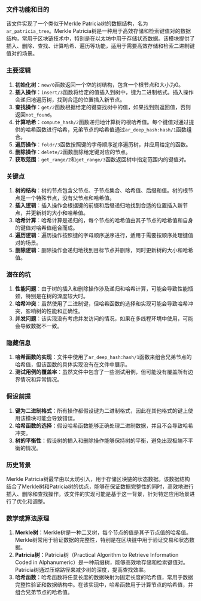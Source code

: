 ### 文件功能和目的

该文件实现了一个类似于Merkle Patricia树的数据结构，名为`ar_patricia_tree`。Merkle Patricia树是一种用于高效存储和检索键值对的数据结构，常用于区块链技术中，特别是在以太坊中用于存储状态数据。该模块提供了插入、删除、查找、计算哈希、遍历等功能，适用于需要高效存储和检索二进制键值对的场景。

### 主要逻辑

1. **初始化树**：`new/0`函数返回一个空的树结构，包含一个根节点和大小为0。
2. **插入操作**：`insert/3`函数将给定的值插入到树中，键为二进制格式。插入操作会递归地遍历树，找到合适的位置插入新节点。
3. **查找操作**：`get/2`函数根据给定的键查找树中的值，如果找到则返回值，否则返回`not_found`。
4. **计算哈希**：`compute_hash/2`函数递归地计算树的根哈希值。每个键值对通过提供的哈希函数进行哈希，兄弟节点的哈希值通过`ar_deep_hash:hash/1`函数组合。
5. **遍历操作**：`foldr/3`函数按照键的字母顺序逆序遍历树，并应用给定的函数。
6. **删除操作**：`delete/2`函数删除给定键对应的节点。
7. **获取范围**：`get_range/2`和`get_range/3`函数返回树中指定范围内的键值对。

### 关键点

1. **树的结构**：树的节点包含父节点、子节点集合、哈希值、后缀和值。树的根节点是一个特殊节点，没有父节点和哈希值。
2. **插入逻辑**：插入操作会根据键的前缀和后缀递归地找到合适的位置插入新节点，并更新树的大小和哈希值。
3. **哈希计算**：哈希计算是递归的，每个节点的哈希值由其子节点的哈希值和自身的键值对哈希值组合而成。
4. **遍历逻辑**：遍历操作按照键的字母顺序逆序进行，适用于需要按顺序处理键值对的场景。
5. **删除逻辑**：删除操作会递归地找到目标节点并删除，同时更新树的大小和哈希值。

### 潜在的坑

1. **性能问题**：由于树的插入和删除操作涉及递归和哈希计算，可能会导致性能瓶颈，特别是在树的深度较大时。
2. **哈希冲突**：虽然使用了二进制键，但哈希函数的选择和实现可能会导致哈希冲突，影响树的性能和正确性。
3. **并发问题**：该实现没有考虑并发访问的情况，如果在多线程环境中使用，可能会导致数据不一致。

### 隐藏信息

1. **哈希函数的实现**：文件中使用了`ar_deep_hash:hash/1`函数来组合兄弟节点的哈希值，但该函数的具体实现没有在文件中展示。
2. **测试用例的覆盖率**：虽然文件中包含了一些测试用例，但可能没有覆盖所有边界情况和异常情况。

### 假设前提

1. **键为二进制格式**：所有操作都假设键为二进制格式，因此在其他格式的键上使用该模块可能会导致错误。
2. **哈希函数的选择**：假设哈希函数能够正确处理二进制数据，并且不会导致哈希冲突。
3. **树的平衡性**：假设树的插入和删除操作能够保持树的平衡，避免出现极端不平衡的情况。

### 历史背景

Merkle Patricia树最早由以太坊引入，用于存储区块链的状态数据。该数据结构结合了Merkle树和Patricia树的优点，能够在保证数据完整性的同时，高效地进行插入、删除和查找操作。该文件的实现可能是基于这一背景，针对特定应用场景进行了优化和调整。

### 数学或算法原理

1. **Merkle树**：Merkle树是一种二叉树，每个节点的值是其子节点值的哈希值。Merkle树常用于验证数据的完整性，特别是在区块链中用于验证交易和状态数据。
2. **Patricia树**：Patricia树（Practical Algorithm to Retrieve Information Coded in Alphanumeric）是一种前缀树，能够高效地存储和检索键值对。Patricia树通过压缩路径来减少树的深度，提高查找效率。
3. **哈希函数**：哈希函数将任意长度的数据映射为固定长度的哈希值，常用于数据完整性验证和数据结构中。在该实现中，哈希函数用于计算节点的哈希值，并组合兄弟节点的哈希值。
